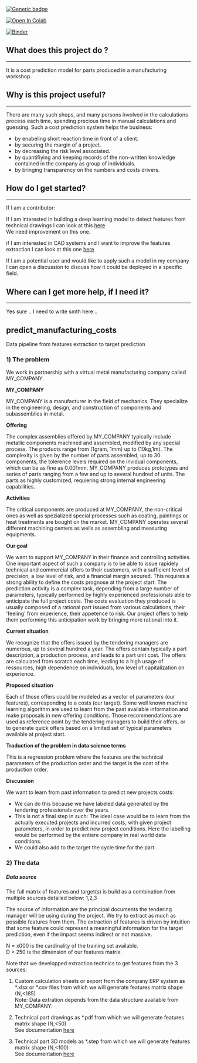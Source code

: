 [![Generic badge](https://img.shields.io/badge/Offline_View-Open-Blue.svg)](https://nbviewer.jupyter.org/github/BruSunshine/manufacturing_costs_prediction/blob/main/project_eda.ipynb)

[![Open In Colab](https://colab.research.google.com/assets/colab-badge.svg)](https://colab.research.google.com/github/epfl-exts/)

[![Binder](https://mybinder.org/badge_logo.svg)](https://mybinder.org/) 

## What does this project do ?
----- 
It is a cost prediction model for parts produced in a manufacturing workshop.

## Why is this project useful?
-----
There are many such shops, and many persons involved in the calculations process each time, spending precious time in manual calculations and guessing.
Such a cost prediction system helps the business:  
- by enabeling short reaction time in front of a client. 
- by securing the margin of a project.
- by decreasing the risk level associated.
- by quantifiying and keeping records of the non-written knowledge contained in the company as group of individuals.
- by bringing transparency on the numbers and costs drivers.

## How do I get started?
-----

If I am a contributor:

If I am interested in building a deep learning model to detect features from technical drawings I can look at this [here](https://github.com/BruSunshine/features_extractor_2Dpdf/blob/main/README.md)  
We need improvement on this one.

if I am interested in CAD systems and I want to improve the features extraction I can look at this one [here](https://github.com/BruSunshine/features_extractor_3Dstep/blob/main/README.md)  

If I am a potential user and would like to apply such a model in my company I can open a discussion to discuss how it could be deployed in a specific field.  

## Where can I get more help, if I need it?
-----
 Yes sure .. I need to write smth here ..


## predict_manufacturing_costs
Data pipeline from features extraction to target prediction

### 1) The problem

We work in partnership with a virtual metal manufacturing company called MY_COMPANY.

**MY_COMPANY**  

MY_COMPANY is a manufacturer in the field of mechanics. They specialize in the engineering, design, and construction of components and subassemblies in metal.

**Offering**  

The complex assemblies offered by MY_COMPANY typically include metallic components machined and assembled, modified by any special process. The products range from (1gram, 1mm) up to (10kg,1m). The complexity is given by the number of parts assembled, up to 30 components, the tolerence levels required on the invidual components, which can be as fine as 0.001mm.
MY_COMPANY produces prototypes and series of parts ranging from a few and up to several hundred of units. The parts as highly customized, requiering strong internal engineering capabilities.

**Activities**  

The critical components are produced at MY_COMPANY, the non-critical ones as well as spezialized special processes such as coating, paintings or heat treatments are bought on the market.
MY_COMPANY operates several different machining centers as wells as assembling and measuring equipments.

**Our goal**  

We want to support MY_COMPANY in their finance and controlling activities.
One important aspect of such a company is to be able to issue rapidely technical and commercial offers to their customers, with a sufficient level of precision, a low level of risk, and a financial margin secured. This requires a strong ability to define the costs prognose at the project start.
The prediction activity is a complex task, depending from a large number of parameters, typically performed by highly experienced professionals able to anticipate the full project costs.
The costs evaluation they produced is usually composed of a rational part issued from various calculations, their 'feeling' from experience, their appetence to risk.
Our project offers to help them performing this anticipation work by bringing more rational into it.

**Current situation**  

We recognize that the offers issued by the tendering managers are numerous, up to several hundred a year.
The offers contain typically a part description, a production process, and leads to a part unit cost.
The offers are calculated from scratch each time, leading to a high usage of ressources, high dependence on individuals, low level of capitalization on experience. 

**Proposed situation**  

Each of those offers could be modeled as a vector of parameters (our features), corresponding to a costs (our target). Some well known machine learning algorithm are used to learn from the past available information and make proposals in new offering conditions. Those recommendations are used as reference point by the tendering managers to build their offers, or to generate quick offers based on a limited set of typical parameters available at project start.

**Traduction of the problem in data science terms**  

This is a regression problem where the features are the technical parameters of the production order and the target is the cost of the production order.  

**Discussion**  

We want to learn from past information to predict new projects costs:
- We can do this because we have labeled data generated by the tendering professionals over the years.
- This is not a final step in such: The ideal case would be to learn from the actually executed projects and incurred costs, with given project parameters, in order to predict new project conditions. Here the labelling would be performed by the entiere company in real world data conditions.
- We could also add to the target the cycle time for the part.

### 2) The data

##### Data source

The full matrix of features and target(s) is build as a combination from multiple sources detailed below: 1,2,3  

The source of information are the principal documents the tendering manager will be using during the project. We try to extract as much as possible features from them. The extraction of features is driven by intuition that some feature could represent a meaningful information for the target prediction, even if the impact seems indirect or not massive.

N = x000 is the cardinality of the training set available.  
D > 250 is the dimension of our features matrix.  

Note that we developped extraction technics to get features from the 3 sources:

1. Custom calculation sheets or export from the company ERP system as *.xlsx or *.csv files from which we will generate features matrix shape (N,<185)  
Note: Data extration depends from the data structure available from MY_COMPANY.

2. Technical part drawings as \*.pdf from which we will generate features matrix shape (N,<50)  
See documentation [here](https://github.com/BruSunshine/features_extractor_2Dpdf/blob/main/README.md)

3. Technical part 3D models as *.step from which we will generate features matrix shape (N,<100)  
See documentation [here](https://github.com/BruSunshine/features_extractor_3Dstep/blob/main/README.md)




